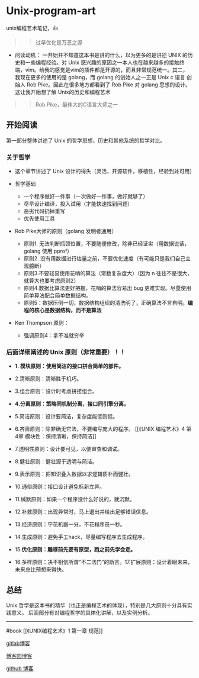 # Unix-program-art
unix编程艺术笔记，👍

>> 过早优化是万恶之源

- 阅读动机：
一开始并不知道这本书是讲的什么，以为更多的是讲述 UNIX 的历史和一些编程经验。对 Unix 感兴趣的原因之一本人也在越来越多的接触终端，vim。给我的感觉是vim的插件都是开源的，而且非常规范统一。其二，我现在更多的使用的是 golang，而 golang 的创始人之一正是 Unix c 语言 创始人 Rob Pike。因此在很多地方都看到了 Rob Pike 对 golang 思想的设计。这让我开始想了解 Unix的历史和编程艺术
>>Rob Pike，最伟大的C语言大师之一

## 开始阅读

第一部分整体讲述了 Unix 的哲学思想，历史和其他系统的哲学对比。
### 关于哲学

- 这个章节讲述了 Unix 设计的得失（灵活，开源软件，移植性，经验到处可用）
- 哲学基础
	- 一个程序做好一件事（一次做好一件事，做好就够了）
	- 尽早设计编译，投入试用（才能快速找到问题）
	- 恶劣代码扔掉重写
	- 优先使用工具
	 
- Rob Pike大师的原则（golang 发明者通用）
	- 原则1. 无法判断瓶颈位置，不要随便修改，除非已经证实（用数据说话，golang 使用 pprof）
	- 原则2. 没有用数据进行估量之前，不要优化速度（有可能只是我们自己主观臆断）
	- 原则3.不要轻易使用花哨的算法（常数复杂度大）（因为 n 往往不是很大，就算大也要考虑原则2）
	- 原则4.数据比算法更好把握，花哨的算法容易出 bug 更难实现。尽量使用简单算法配合简单数据结构。
	- 原则5：数据压倒一切，数据结构组织的清洗明了，正确算法不言自明。**编程的核心是数据结构，而不是算法**
- Ken Thompson 原则：
	- 强调原则4：拿不准就穷举
	
### 后面详细阐述的 Unix 原则（非常重要）！！

- **1. 模块原则：使用简洁的接口拼合简单的部件。**
- 2.清晰原则：清晰胜于机巧。
- 3.组合原则：设计时考虑拼接组合。
- **4.分离原则：策略同机制分离，接口同引擎分离。**
- 5.简洁原则：设计要简洁，复杂度能低则低。
- 6.吝啬原则：除非确无它法，不要编写庞大的程序。
[[《UNIX 编程艺术》4 第4章 模块性：保持清晰，保持简洁]]
- 7.透明性原则：设计要可见，以便审查和调试。
- 8.健壮原则：健壮源于透明与简洁。
- 9.表示原则：把知识叠入数据以求逻辑质朴而健壮。
- 10.通俗原则：接口设计避免标新立异。
- 11.缄默原则：如果一个程序没什么好说的，就沉默。
- 12.补救原则：出现异常时，马上退出并给出足够错误信息。
- 13.经济原则：宁花机器一分，不花程序员一秒。 

- 14.生成原则：避免手工hack，尽量编写程序去生成程序。
- 15.**优化原则：雕琢前先要有原型，跑之前先学会走。**
- 16.多样原则：决不相信所谓“不二法门”的断言。17.扩展原则：设计着眼未来，未来总比预想来得快。
## 总结

Unix 哲学是这本书的精华（也正是编程艺术的体现），特别是几大原则十分具有实践意义。
后面部分有对编程哲学的具体化讲解，以及实例分析。

---
#book 
[[《UNIX编程艺术》1 第一章 规范]]


[gitlab博客](www.matytan.gitlab.io)

[博客园博客](https://www.cnblogs.com/matytan/)

[github 博客](https://www.matyle.github.io)
